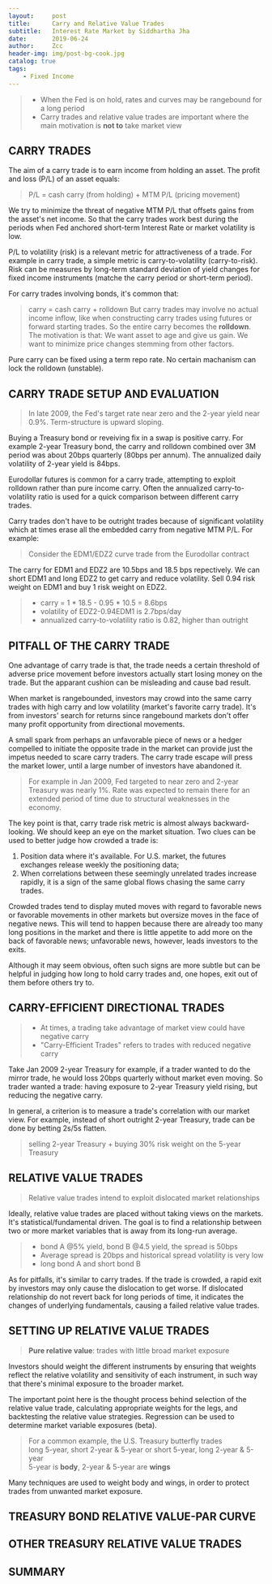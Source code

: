 ```yaml
---
layout:     post
title:      Carry and Relative Value Trades
subtitle:   Interest Rate Market by Siddhartha Jha
date:       2019-06-24
author:     Zcc
header-img: img/post-bg-cook.jpg
catalog: true
tags:
    - Fixed Income
---
```


> * When the Fed is on hold, rates and curves may be rangebound for a long period
> * Carry trades and relative value trades are important where the main motivation is **not to** take market view  


## CARRY TRADES

The aim of a carry trade is to earn income from holding an asset. The profit and loss (P/L) of an asset equals: 

> P/L = cash carry (from holding) + MTM P/L (pricing movement)

We try to minimize the threat of negative MTM P/L that offsets gains from the asset's net income. So that the carry trades work best during the periods when Fed anchored short-term Interest Rate or market volatility is low.  

P/L to volatility (risk) is a relevant metric for attractiveness of a trade. For example in carry trade, a simple metric is carry-to-volatility (carry-to-risk). Risk can be measures by long-term standard deviation of yield changes for fixed income instruments (matche the carry period or short-term period).  

For carry trades involving bonds, it's common that: 
> carry = cash carry + rolldown 
But carry trades may involve no actual income inflow, like when constructing carry trades using futures or forward starting trades. So the entire carry becomes the **rolldown**. The motivation is that: 
> We want asset to age and give us gain. We want to minimize price changes stemming from other factors.  

Pure carry can be fixed using a term repo rate. No certain machanism can lock the rolldown (unstable). 

## CARRY TRADE SETUP AND EVALUATION

> In late 2009, the Fed's target rate near zero and the 2-year yield near 0.9%. Term-structure is upward sloping.

Buying a Treasury bond or reveiving fix in a swap is positive carry. For example 2-year Treasury bond, the carry and rolldown combined over 3M period was about 20bps quarterly (80bps per annum). The annualized daily volatility of 2-year yield is 84bps.  

Eurodollar futures is common for a carry trade, attempting to exploit rolldown rather than pure income carry. Often the annualized carry-to-volatility ratio is used for a quick comparison between different carry trades.  

Carry trades don't have to be outright trades because of significant volatility which at times erase all the embedded carry from negative MTM P/L. For example: 
> Consider the EDM1/EDZ2 curve trade from the Eurodollar contract  

The carry for EDM1 and EDZ2 are 10.5bps and 18.5 bps repectively. We can short EDM1 and long EDZ2 to get carry and reduce volatility. Sell 0.94 risk weight on EDM1 and buy 1 risk weight on EDZ2. 

> * carry = 1 * 18.5 - 0.95 * 10.5 = 8.6bps
> * volatility of EDZ2-0.94EDM1 is 2.7bps/day
> * annualized carry-to-volatility ratio is 0.82, higher than outright  

## PITFALL OF THE CARRY TRADE

One advantage of carry trade is that, the trade needs a certain threshold of adverse price movement before investors actually start losing money on the trade. But the apparant cushion can be misleading and cause bad result.  

When market is rangebounded, investors may crowd into the same carry trades with high carry and low volatility (market's favorite carry trade). It's from investors' search for returns since rangebound markets don't offer many profit opportunity from directional movements.  

A small spark from perhaps an unfavorable piece of news or a hedger compelled to initiate the opposite trade in the market can provide just the impetus needed to scare carry traders. The carry trade escape will press the market lower, until a large number of investors have abandoned it.  

> For example in Jan 2009, Fed targeted to near zero and 2-year Treasury was nearly 1%. Rate was expected to remain there for an extended period of time due to structural weaknesses in the economy.

The key point is that, carry trade risk metric is almost always backward-looking. We should keep an eye on the market situation. Two clues can be used to better judge how crowded a trade is: 
1. Position data where it's available. For U.S. market, the futures exchanges release weekly the positioning data;
2. When correlations between these seemingly unrelated trades increase rapidly, it is a sign of the same global flows chasing the same carry trades.  

Crowded trades tend to display muted moves with regard to favorable news or favorable movements in other markets but oversize moves in the face of negative news. This will tend to happen because there are already too many long positions in the market and there is little appetite to add more on the back of favorable news; unfavorable news, however, leads investors to the exits.  

Although it may seem obvious, often such signs are more subtle but can be helpful in judging how long to hold carry trades and, one hopes, exit out of them before others try to.

## CARRY-EFFICIENT DIRECTIONAL TRADES

> * At times, a trading take advantage of market view could have negative carry
> * "Carry-Efficient Trades" refers to trades with reduced negative carry

Take Jan 2009 2-year Treasury for example, if a trader wanted to do the mirror trade, he would loss 20bps quarterly without market even moving. So trader wanted a trade: having exposure to 2-year Treasury yield rising, but reducing the negative carry.  

In general, a criterion is to measure a trade's correlation with our market view. For example, instead of short outright 2-year Treasury, trade can be done by betting 2s/5s flatten.  
> selling 2-year Treasury + buying 30% risk weight on the 5-year Treasury

## RELATIVE VALUE TRADES

> Relative value trades intend to exploit dislocated market relationships

Ideally, relative value trades are placed without taking views on the markets. It's statistical/fundamental driven. The goal is to find a relationship between two or more market variables that is away from its long-run average.  
> * bond A @5% yield, bond B @4.5 yield, the spread is 50bps
> * Average spread is 20bps and historical spread volatility is very low
> * long bond A and short bond B

As for pitfalls, it's similar to carry trades. If the trade is crowded, a rapid exit by investors may only cause the dislocation to get worse. If dislocated relationship do not revert back for long periods of time, it indicates the changes of underlying fundamentals, causing a failed relative value trades. 

## SETTING UP RELATIVE VALUE TRADES

> **Pure relative value**: trades with little broad market exposure

Investors should weight the different instruments by ensuring that weights reflect the relative volatility and sensitivity of each instrument, in such way that there's minimal exposure to the broader market.  

The important point here is the thought process behind selection of the relative value trade, calculating appropriate weights for the legs, and backtesting the relative value strategies. Regression can be used to determine market variable exposures (beta). 

> For a common example, the U.S. Treasury butterfly trades  
> long 5-year, short 2-year & 5-year or short 5-year, long 2-year & 5-year  
> 5-year is **body**, 2-year & 5-year are **wings**

Many techniques are used to weight body and wings, in order to protect trades from unwanted market exposure. 

## TREASURY BOND RELATIVE VALUE-PAR CURVE

## OTHER TREASURY RELATIVE VALUE TRADES

## SUMMARY




